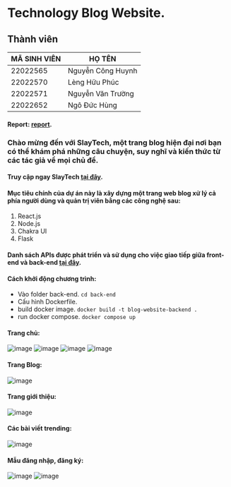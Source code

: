 # Technology Blog Website.

## Thành viên

| MÃ SINH VIÊN | HỌ TÊN |
| ------------ | ------ |
| 22022565 | Nguyễn Công Huynh |
| 22022570 | Lèng Hữu Phúc |
| 22022571 | Nguyễn Văn Trường |
|22022652 | Ngô Đức Hùng |

#### Report: [report](https://drive.google.com/drive/folders/1KrdWAhHaKcS69_VdM0g6isp9MeHCnT2D?usp=sharing).

### Chào mừng đến với SlayTech, một trang blog hiện đại nơi bạn có thể khám phá những câu chuyện, suy nghĩ và kiến thức từ các tác giả về mọi chủ đề.
#### Truy cập ngay SlayTech [tại đây](https://thawing-harbor-88042-d89129e7f96c.herokuapp.com/).
#### Mục tiêu chính của dự án này là xây dựng một trang web blog xử lý cả phía người dùng và quản trị viên bằng các công nghệ sau:
1. React.js
2. Node.js
3. Chakra UI
4. Flask
#### Danh sách APIs được phát triển và sử dụng cho việc giao tiếp giữa front-end và back-end [tại đây](https://documenter.getpostman.com/view/28258698/2sA3JJAP16).

#### Cách khởi động chương trình:

- Vào folder back-end.
  `cd back-end`
- Cấu hình Dockerfile.
- build docker image.
  `docker build -t blog-website-backend .`
- run docker compose.
  `docker compose up`

#### Trang chủ:
![image](https://github.com/hnc203204/blog-website/assets/115607252/78f24899-328d-4c38-9738-32bf1f640cdd)
![image](https://github.com/hnc203204/blog-website/assets/115607252/f2959550-c601-476f-94be-f9eb52a2a923)
![image](https://github.com/hnc203204/blog-website/assets/115607252/c00b1539-c446-4f33-b193-490de6262683)
![image](https://github.com/hnc203204/blog-website/assets/115607252/9441a219-cace-46b5-87b3-838b4f9381d8)
#### Trang Blog:
![image](https://github.com/hnc203204/blog-website/assets/115607252/e91035f1-cef6-42fb-8829-d00ffbeb572b)
#### Trang giới thiệu:
![image](https://github.com/hnc203204/blog-website/assets/115607252/c5e9f8ed-0789-4677-8f41-c8f3ae134f22)
#### Các bài viết trending:
![image](https://github.com/hnc203204/blog-website/assets/115607252/b1276d8a-ac07-4393-81fb-e2c0fc76be67)
#### Mẫu đăng nhập, đăng ký:
![image](https://github.com/hnc203204/blog-website/assets/115607252/2a05be31-9300-4da8-87a0-cb36dff9e804)
![image](https://github.com/hnc203204/blog-website/assets/115607252/09c4999f-5f41-408b-a3da-3fd74792792d)
